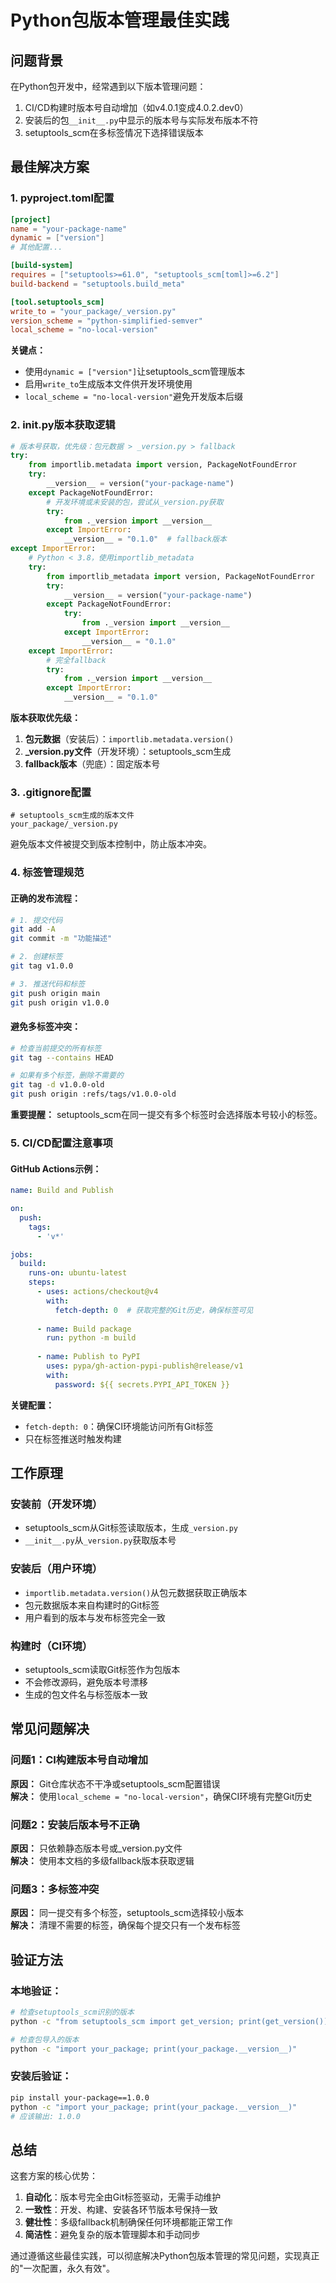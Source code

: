 # Python包版本管理最佳实践

## 问题背景

在Python包开发中，经常遇到以下版本管理问题：
1. CI/CD构建时版本号自动增加（如v4.0.1变成4.0.2.dev0）
2. 安装后的包`__init__.py`中显示的版本号与实际发布版本不符
3. setuptools_scm在多标签情况下选择错误版本

## 最佳解决方案

### 1. pyproject.toml配置

```toml
[project]
name = "your-package-name"
dynamic = ["version"]
# 其他配置...

[build-system]
requires = ["setuptools>=61.0", "setuptools_scm[toml]>=6.2"]
build-backend = "setuptools.build_meta"

[tool.setuptools_scm]
write_to = "your_package/_version.py"
version_scheme = "python-simplified-semver"
local_scheme = "no-local-version"
```

**关键点：**
- 使用`dynamic = ["version"]`让setuptools_scm管理版本
- 启用`write_to`生成版本文件供开发环境使用
- `local_scheme = "no-local-version"`避免开发版本后缀

### 2. __init__.py版本获取逻辑

```python
# 版本号获取，优先级：包元数据 > _version.py > fallback
try:
    from importlib.metadata import version, PackageNotFoundError
    try:
        __version__ = version("your-package-name")
    except PackageNotFoundError:
        # 开发环境或未安装的包，尝试从_version.py获取
        try:
            from ._version import __version__
        except ImportError:
            __version__ = "0.1.0"  # fallback版本
except ImportError:
    # Python < 3.8，使用importlib_metadata
    try:
        from importlib_metadata import version, PackageNotFoundError
        try:
            __version__ = version("your-package-name")
        except PackageNotFoundError:
            try:
                from ._version import __version__
            except ImportError:
                __version__ = "0.1.0"
    except ImportError:
        # 完全fallback
        try:
            from ._version import __version__
        except ImportError:
            __version__ = "0.1.0"
```

**版本获取优先级：**
1. **包元数据**（安装后）：`importlib.metadata.version()`
2. **_version.py文件**（开发环境）：setuptools_scm生成
3. **fallback版本**（兜底）：固定版本号

### 3. .gitignore配置

```gitignore
# setuptools_scm生成的版本文件
your_package/_version.py
```

避免版本文件被提交到版本控制中，防止版本冲突。

### 4. 标签管理规范

#### 正确的发布流程：
```bash
# 1. 提交代码
git add -A
git commit -m "功能描述"

# 2. 创建标签
git tag v1.0.0

# 3. 推送代码和标签
git push origin main
git push origin v1.0.0
```

#### 避免多标签冲突：
```bash
# 检查当前提交的所有标签
git tag --contains HEAD

# 如果有多个标签，删除不需要的
git tag -d v1.0.0-old
git push origin :refs/tags/v1.0.0-old
```

**重要提醒：** setuptools_scm在同一提交有多个标签时会选择版本号较小的标签。

### 5. CI/CD配置注意事项

#### GitHub Actions示例：
```yaml
name: Build and Publish

on:
  push:
    tags:
      - 'v*'

jobs:
  build:
    runs-on: ubuntu-latest
    steps:
      - uses: actions/checkout@v4
        with:
          fetch-depth: 0  # 获取完整的Git历史，确保标签可见
      
      - name: Build package
        run: python -m build
      
      - name: Publish to PyPI
        uses: pypa/gh-action-pypi-publish@release/v1
        with:
          password: ${{ secrets.PYPI_API_TOKEN }}
```

**关键配置：**
- `fetch-depth: 0`：确保CI环境能访问所有Git标签
- 只在标签推送时触发构建

## 工作原理

### 安装前（开发环境）
- setuptools_scm从Git标签读取版本，生成`_version.py`
- `__init__.py`从`_version.py`获取版本号

### 安装后（用户环境）
- `importlib.metadata.version()`从包元数据获取正确版本
- 包元数据版本来自构建时的Git标签
- 用户看到的版本与发布标签完全一致

### 构建时（CI环境）
- setuptools_scm读取Git标签作为包版本
- 不会修改源码，避免版本号漂移
- 生成的包文件名与标签版本一致

## 常见问题解决

### 问题1：CI构建版本号自动增加
**原因：** Git仓库状态不干净或setuptools_scm配置错误  
**解决：** 使用`local_scheme = "no-local-version"`，确保CI环境有完整Git历史

### 问题2：安装后版本号不正确
**原因：** 只依赖静态版本号或_version.py文件  
**解决：** 使用本文档的多级fallback版本获取逻辑

### 问题3：多标签冲突
**原因：** 同一提交有多个标签，setuptools_scm选择较小版本  
**解决：** 清理不需要的标签，确保每个提交只有一个发布标签

## 验证方法

### 本地验证：
```bash
# 检查setuptools_scm识别的版本
python -c "from setuptools_scm import get_version; print(get_version())"

# 检查包导入的版本
python -c "import your_package; print(your_package.__version__)"
```

### 安装后验证：
```bash
pip install your-package==1.0.0
python -c "import your_package; print(your_package.__version__)"
# 应该输出: 1.0.0
```

## 总结

这套方案的核心优势：
1. **自动化**：版本号完全由Git标签驱动，无需手动维护
2. **一致性**：开发、构建、安装各环节版本号保持一致
3. **健壮性**：多级fallback机制确保任何环境都能正常工作
4. **简洁性**：避免复杂的版本管理脚本和手动同步

通过遵循这些最佳实践，可以彻底解决Python包版本管理的常见问题，实现真正的"一次配置，永久有效"。